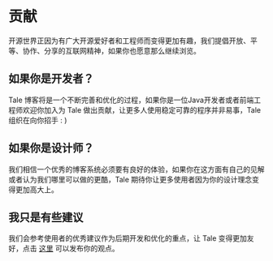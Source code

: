# 贡献

开源世界正因为有广大开源爱好者和工程师而变得更加有趣，我们提倡开放、平等、协作、分享的互联网精神，如果你也愿意那么继续浏览。

## 如果你是开发者？

Tale 博客将是一个不断完善和优化的过程，如果你是一位Java开发者或者前端工程师欢迎你加入为 Tale 做出贡献，让更多人使用稳定可靠的程序并非易事，Tale 组织在向你招手 : )

## 如果你是设计师？

我们相信一个优秀的博客系统必须要有良好的体验，如果你在这方面有自己的见解或者认为我们哪里可以做的更酷，Tale 期待你让更多使用者因为你的设计理念变得更加高大上。

## 我只是有些建议

我们会参考使用者的优秀建议作为后期开发和优化的重点，让 Tale 变得更加友好，点击 [这里](issues/new) 可以发布你的观点。